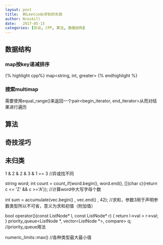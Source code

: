 ```yaml
---
layout: post
title:  刷Leetcode学到的东西
author: Nroskill
date:   2017-05-15
categories: [杂谈, CPP, 算法, 数据结构]
---
```


## 数据结构

### map按key递减排序

{% highlight cpp%}
map<string, int, greater<string>>
{% endhighlight %}

### 搜索multimap

需要使用equal_range()来返回一个pair<begin_iterator, end_iterator>从而对结果进行遍历

## 算法

## 奇技淫巧

## 未归类

1 & 2 & 2 & 3 & 1 == 3
//异或找不同

string word;
int count = count_if(word.begin(), word.end(), [](char c){return c <= 'Z' && c >='A'});
//计算word中大写字母个数

int sum = accumulate(vec.begin() , vec.end() , 42);
//求和，参数3用于声明参数类型所以不可省，意义为求和初值（附加值）

bool operator()(const ListNode* l, const ListNode* r) {
    return l->val > r->val;
}
priority_queue<ListNode *, vector<ListNode *>, compare> q;
//priority_queue用法

numeric_limits<int>::max()
//各种类型最大最小值